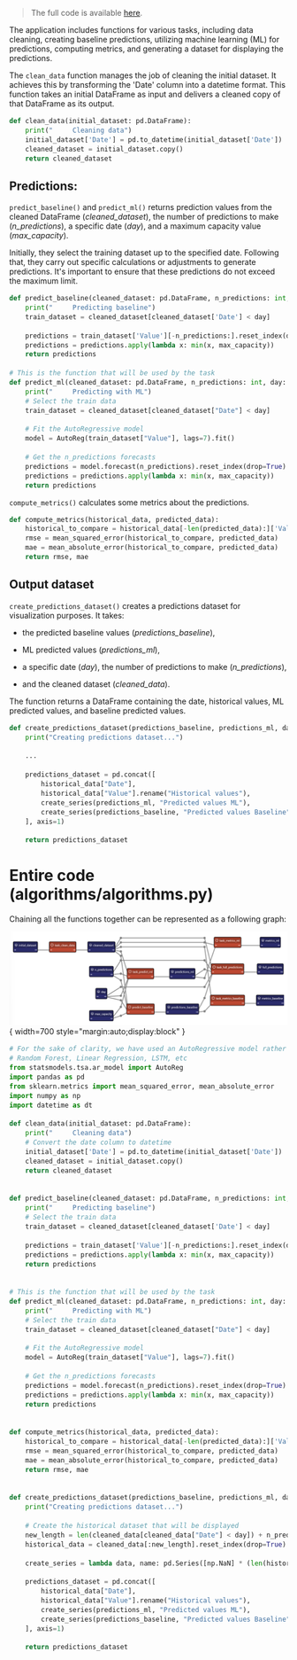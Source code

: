 > The full code is available
<a href="./../src/src.zip" download>here</a>.

The application includes functions for various tasks, including data cleaning, creating baseline predictions, 
utilizing machine learning (ML) for predictions, computing metrics, and generating a dataset for displaying the predictions.

The `clean_data` function manages the job of cleaning the initial dataset. It achieves this by transforming 
the 'Date' column into a datetime format. This function takes an initial DataFrame as input 
and delivers a cleaned copy of that DataFrame as its output.


```python
def clean_data(initial_dataset: pd.DataFrame):
    print("     Cleaning data")
    initial_dataset['Date'] = pd.to_datetime(initial_dataset['Date'])
    cleaned_dataset = initial_dataset.copy()
    return cleaned_dataset
```


## Predictions:
	
`predict_baseline()` and `predict_ml()` returns prediction values from the cleaned 
DataFrame (*cleaned_dataset*), the number of predictions to make (*n_predictions*), a 
specific date (*day*), and a maximum capacity value (*max_capacity*).

Initially, they select the training dataset up to the specified date. Following that, they carry out specific calculations 
or adjustments to generate predictions. It's important to ensure that these predictions 
do not exceed the maximum limit.

```python
def predict_baseline(cleaned_dataset: pd.DataFrame, n_predictions: int, day: dt.datetime, max_capacity: int):
    print("     Predicting baseline")
    train_dataset = cleaned_dataset[cleaned_dataset['Date'] < day]

    predictions = train_dataset['Value'][-n_predictions:].reset_index(drop=True)
    predictions = predictions.apply(lambda x: min(x, max_capacity))
    return predictions

# This is the function that will be used by the task
def predict_ml(cleaned_dataset: pd.DataFrame, n_predictions: int, day: dt.datetime, max_capacity: int):
    print("     Predicting with ML")
    # Select the train data
    train_dataset = cleaned_dataset[cleaned_dataset["Date"] < day]

    # Fit the AutoRegressive model
    model = AutoReg(train_dataset["Value"], lags=7).fit()

    # Get the n_predictions forecasts
    predictions = model.forecast(n_predictions).reset_index(drop=True)
    predictions = predictions.apply(lambda x: min(x, max_capacity))
    return predictions
```

`compute_metrics()` calculates some metrics about the predictions.

```python
def compute_metrics(historical_data, predicted_data):
    historical_to_compare = historical_data[-len(predicted_data):]['Value']
    rmse = mean_squared_error(historical_to_compare, predicted_data)
    mae = mean_absolute_error(historical_to_compare, predicted_data)
    return rmse, mae
```

## Output dataset
	
`create_predictions_dataset()` creates a predictions dataset for visualization purposes. It 
takes:

- the predicted baseline values (*predictions_baseline*),

- ML predicted values 
(*predictions_ml*),

- a specific date (*day*), the number of predictions to make
(*n_predictions*),

- and the cleaned dataset (*cleaned_data*).

The function returns a DataFrame 
containing the date, historical values, ML predicted values, and baseline predicted values.


```python
def create_predictions_dataset(predictions_baseline, predictions_ml, day, n_predictions, cleaned_data):
    print("Creating predictions dataset...")
    
    ...

    predictions_dataset = pd.concat([
        historical_data["Date"],
        historical_data["Value"].rename("Historical values"),
        create_series(predictions_ml, "Predicted values ML"),
        create_series(predictions_baseline, "Predicted values Baseline")
    ], axis=1)

    return predictions_dataset
```

# Entire code (algorithms/algorithms.py)
	
Chaining all the functions together can be represented as a following graph:

![Execution Graph](config_toml.png){ width=700 style="margin:auto;display:block" }

```python
# For the sake of clarity, we have used an AutoRegressive model rather than a pure ML model such as:
# Random Forest, Linear Regression, LSTM, etc   
from statsmodels.tsa.ar_model import AutoReg
import pandas as pd
from sklearn.metrics import mean_squared_error, mean_absolute_error
import numpy as np
import datetime as dt

def clean_data(initial_dataset: pd.DataFrame):
    print("     Cleaning data")
    # Convert the date column to datetime
    initial_dataset['Date'] = pd.to_datetime(initial_dataset['Date'])
    cleaned_dataset = initial_dataset.copy()
    return cleaned_dataset


def predict_baseline(cleaned_dataset: pd.DataFrame, n_predictions: int, day: dt.datetime, max_capacity: int):
    print("     Predicting baseline")
    # Select the train data
    train_dataset = cleaned_dataset[cleaned_dataset['Date'] < day]

    predictions = train_dataset['Value'][-n_predictions:].reset_index(drop=True)
    predictions = predictions.apply(lambda x: min(x, max_capacity))
    return predictions


# This is the function that will be used by the task
def predict_ml(cleaned_dataset: pd.DataFrame, n_predictions: int, day: dt.datetime, max_capacity: int):
    print("     Predicting with ML")
    # Select the train data
    train_dataset = cleaned_dataset[cleaned_dataset["Date"] < day]

    # Fit the AutoRegressive model
    model = AutoReg(train_dataset["Value"], lags=7).fit()

    # Get the n_predictions forecasts
    predictions = model.forecast(n_predictions).reset_index(drop=True)
    predictions = predictions.apply(lambda x: min(x, max_capacity))
    return predictions


def compute_metrics(historical_data, predicted_data):
    historical_to_compare = historical_data[-len(predicted_data):]['Value']
    rmse = mean_squared_error(historical_to_compare, predicted_data)
    mae = mean_absolute_error(historical_to_compare, predicted_data)
    return rmse, mae


def create_predictions_dataset(predictions_baseline, predictions_ml, day, n_predictions, cleaned_data):
    print("Creating predictions dataset...")
    
    # Create the historical dataset that will be displayed
    new_length = len(cleaned_data[cleaned_data["Date"] < day]) + n_predictions
    historical_data = cleaned_data[:new_length].reset_index(drop=True)

    create_series = lambda data, name: pd.Series([np.NaN] * (len(historical_data)), name=name).fillna({i: val for i, val in enumerate(data, len(historical_data)-n_predictions)})

    predictions_dataset = pd.concat([
        historical_data["Date"],
        historical_data["Value"].rename("Historical values"),
        create_series(predictions_ml, "Predicted values ML"),
        create_series(predictions_baseline, "Predicted values Baseline")
    ], axis=1)

    return predictions_dataset
```